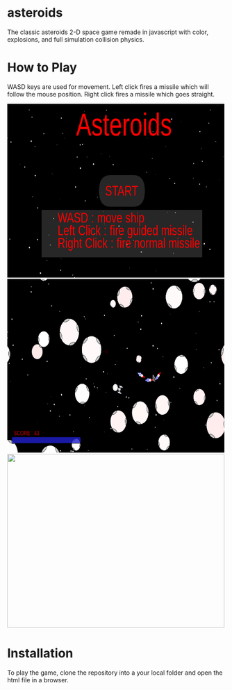 # asteroids
The classic asteroids 2-D space game remade in javascript with color, explosions, and full simulation collision physics.  

# How to Play
WASD keys are used for movement. Left click fires a missile which will follow the mouse position. Right click fires a missile which goes straight.  

<img src="images/asteroids1.png" width="500" height="400">  
<img src="images/asteroids2.png" width="500" height="400">  
<img src="images/asteroids.gif" width="500" height="400">  

# Installation
To play the game, clone the repository into a your local folder and open the html file in a browser.
